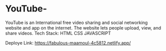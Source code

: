 # YouTube-
YouTube is an International free video sharing and social networking website and app on the internet. The website lets people upload, view, and share videos.
Tech Stack: HTML
            CSS
            JAVASCRIPT
            
 Deploye Link: https://fabulous-maamoul-4c5812.netlify.app/
 

            
